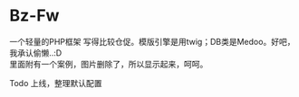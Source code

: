 Bz-Fw
=====
一个轻量的PHP框架
写得比较仓促。模版引擎是用twig；DB类是Medoo。好吧，我承认偷懒..:D  
里面附有一个案例，图片删除了，所以显示起来，呵呵。

Todo
上线，整理默认配置
